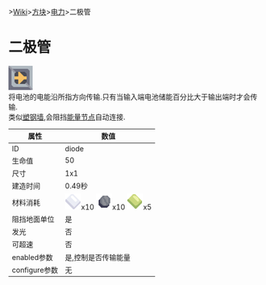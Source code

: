 \>[Wiki](../../../zhcn.md)>[方块](../../blocks.md)>[电力](../power.md)>二极管
# 二极管
![二极管](../../../images/block-diode-xlarge.png)  
将电池的电能沿所指方向传输.只有当输入端电池储能百分比大于输出端时才会传输.  
类似[塑钢墙](../defense/plastanium_wall.md),会阻挡[能量节点](power_node.md)自动连接.  

| 属性 | 数值 |  
| ---- | ---- |  
|ID|diode|
|生命值|50|  
|尺寸|1x1|
|建造时间|0.49秒|
| 材料消耗 | ![钢化玻璃](../../../images/item-metaglass.png)x10 ![硅](../../../images/item-silicon.png)x10 ![塑钢](../../../images/item-plastanium.png)x5 |
|阻挡地面单位|是|
|发光|否|
|可超速|否|
|enabled参数|是,控制是否传输能量|  
|configure参数|无|
